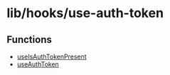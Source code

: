 # lib/hooks/use-auth-token

## Functions

- [useIsAuthTokenPresent](functions/useIsAuthTokenPresent.md)
- [useAuthToken](functions/useAuthToken.md)
